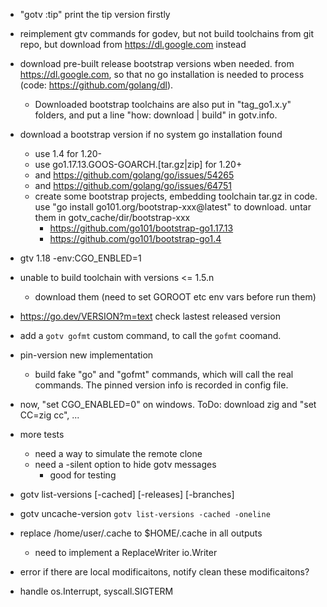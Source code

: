 

* "gotv :tip" print the tip version firstly

* reimplement gtv commands for godev, but not build toolchains from git repo,
  but download from https://dl.google.com instead

* download pre-built release bootstrap versions wben needed.
  from https://dl.google.com,
  so that no go installation is needed to process (code: https://github.com/golang/dl).
  * Downloaded bootstrap toolchains are also put in "tag_go1.x.y" folders,
    and put a line "how: download | build" in gotv.info.

* download a bootstrap version if no system go installation found
  * use 1.4 for 1.20-
  * use go1.17.13.GOOS-GOARCH.[tar.gz|zip] for 1.20+
  * and https://github.com/golang/go/issues/54265
  * and https://github.com/golang/go/issues/64751
  * create some bootstrap projects, embedding toolchain tar.gz in code.
    use "go install go101.org/bootstrap-xxx@latest" to download.
    untar them in gotv_cache/dir/bootstrap-xxx
    * https://github.com/go101/bootstrap-go1.17.13
    * https://github.com/go101/bootstrap-go1.4

* gtv 1.18 -env:CGO_ENBLED=1



* unable to build toolchain with versions <= 1.5.n
  * download them (need to set GOROOT etc env vars before run them)

* https://go.dev/VERSION?m=text check lastest released version

* add a `gotv gofmt` custom command, to call the `gofmt` coomand.

* pin-version new implementation
  * build fake "go" and "gofmt" commands, which will call the real commands.
    The pinned version info is recorded in config file.

* now, "set CGO_ENABLED=0" on windows.
  ToDo: download zig and "set CC=zig cc", ...

* more tests
  * need a way to simulate the remote clone
  * need a -silent option to hide gotv messages
    * good for testing

* gotv list-versions [-cached] [-releases] [-branches]
* gotv uncache-version `gotv list-versions -cached -oneline`

* replace /home/user/.cache to $HOME/.cache in all outputs
  * need to implement a ReplaceWriter io.Writer

* error if there are local modificaitons, notify clean these modificaitons?

* handle os.Interrupt, syscall.SIGTERM
